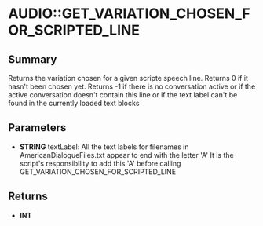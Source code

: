 # AUDIO::GET_VARIATION_CHOSEN_FOR_SCRIPTED_LINE

## Summary
Returns the variation chosen for a given scripte speech line.  Returns 0 if it hasn't been chosen yet.
Returns -1 if there is no conversation active or if the active conversation doesn't contain this line
or if the text label can't be found in the currently loaded text blocks

## Parameters
* **STRING** textLabel: All the text labels for filenames in AmericanDialogueFiles.txt appear to end with the letter 'A' It is the script's responsibility to add this 'A' before calling GET_VARIATION_CHOSEN_FOR_SCRIPTED_LINE

## Returns
* **INT**